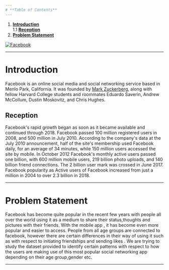 ```yaml
---
# **Table of Contents**
---
```


1. [**Introduction**](#Section1)<br>
1.1 [**Reception**](#Section1.1)<br>
2. [**Problem Statement**](#Section2)<br>


[![Facebook](https://img.etimg.com/thumb/msid-75184637,width-650,imgsize-432571,,resizemode-4,quality-100/facebook-ap.jpg "Facebook")](https://img.etimg.com/thumb/msid-75184637,width-650,imgsize-432571,,resizemode-4,quality-100/facebook-ap.jpg "Facebook")

---
<a name = Section1></a>
# **Introduction**
Facebook is an online social media and social networking service based in Menlo Park, California. It was founded by [Mark Zuckerberg](https://en.wikipedia.org/wiki/Mark_Zuckerberg "Mark Zuckerberg"), along with fellow Harvard College students and roommates Eduardo Saverin, Andrew McCollum, Dustin Moskovitz, and Chris Hughes.

<a name = Section1.1></a>
## **Reception**
Facebook's rapid growth began as soon as it became available and continued through 2018.
Facebook passed 100 million registered users in 2008, and 500 million in July 2010. According to the company's data at the July 2010 announcement, half of the site's membership used Facebook daily, for an average of 34 minutes, while 150 million users accessed the site by mobile.
In October 2012 Facebook's monthly active users passed one billion, with 600 million mobile users, 219 billion photo uploads, and 140 billion friend connections. The 2 billion user mark was crossed in June 2017.
Facebook popularity as Active users of Facebook increased from just a million in 2004 to over 2.3 billion in 2018.


---
<a name = Section2></a>
# **Problem Statement**
Facebook has become quite popular in the recent few years with people all over the world using it as a medium to share their status,thoughts and pictures with their friends. With the mobile app , it has become even more popular and easier to access. People from all age groups are connected to facebook, however there are certain differences in their way of using it such as with respect to initiating friendships and sending likes . We are trying to study the dataset provided to identify certain patterns with respect to how the users are making use of this most popular social networking app depending on their age group,gender etc.

---
